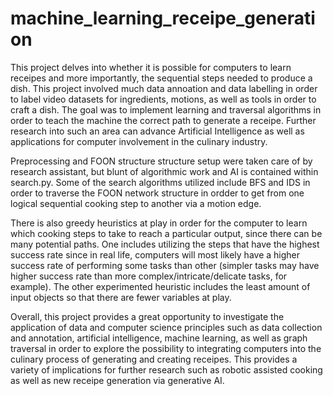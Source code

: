 # machine_learning_receipe_generation

This project delves into whether it is possible for computers to learn receipes and more importantly, the sequential steps needed to produce a dish. This project involved much data annoation and data labelling in order to label video datasets for ingredients, motions, as well as tools in order to craft a dish. The goal was to implement learning and traversal algorithms in order to teach the machine the correct path to generate a receipe. Further research into such an area can advance Artificial Intelligence as well as applications for computer involvement in the culinary industry.

Preprocessing and FOON structure structure setup were taken care of by research assistant, but blunt of algorithmic work and AI is contained within search.py. Some of the search algorithms utilized include BFS and IDS in order to traverse the FOON network structure in ordder to get from one logical sequential cooking step to another via a motion edge. 

There is also greedy heuristics at play in order for the computer to learn which cooking steps to take to reach a particular output, since there can be many potential paths. One includes utilizing the steps that have the highest success rate since in real life, computers will most likely have a higher success rate of performing some tasks than other (simpler tasks may have higher success rate than more complex/intricate/delicate tasks, for example). The other experimented heuristic includes the least amount of input objects so that there are fewer variables at play.

Overall, this project provides a great opportunity to investigate the application of data and computer science principles such as data collection and annotation, artificial intelligence, machine learning, as well as graph traversal in order to explore the possibility to integrating computers into the culinary process of generating and creating receipes. This provides a variety of implications for further research such as robotic assisted cooking as well as new receipe generation via generative AI.
